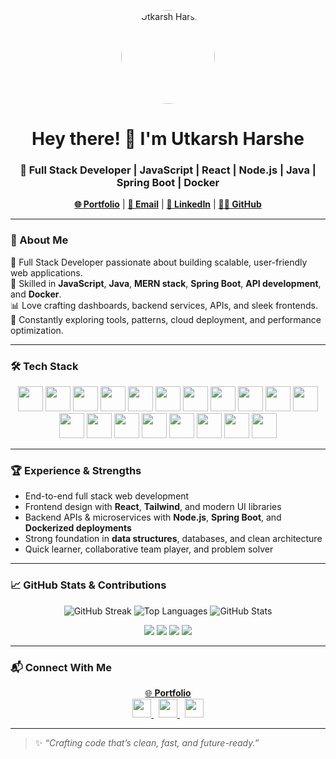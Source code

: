 <p align="center">
  <img src="https://utkarshharshe-inky.vercel.app/utkarsh-harshe.jpg" alt="Utkarsh Harshe" width="150" height="150" style="border-radius: 50%;" />
</p>

<h1 align="center">Hey there! 👋 I'm Utkarsh Harshe</h1>
<h3 align="center">🚀 Full Stack Developer | JavaScript | React | Node.js | Java | Spring Boot | Docker</h3>

<p align="center">
  <a href="https://utkarshharshe-inky.vercel.app/" target="_blank"><strong>🌐 Portfolio</strong></a> |
  <a href="mailto:utkarshharshe06@gmail.com"><strong>📩 Email</strong></a> |
  <a href="https://www.linkedin.com/in/utkarsh-r-harshe/" target="_blank"><strong>🔗 LinkedIn</strong></a> |
  <a href="https://github.com/UtkarshRH" target="_blank"><strong>👨‍💻 GitHub</strong></a>
</p>

---

### 🧠 About Me

💼 Full Stack Developer passionate about building scalable, user-friendly web applications.  
🧩 Skilled in **JavaScript**, **Java**, **MERN stack**, **Spring Boot**, **API development**, and **Docker**.  
📊 Love crafting dashboards, backend services, APIs, and sleek frontends.  
📌 Constantly exploring tools, patterns, cloud deployment, and performance optimization.

---

### 🛠️ Tech Stack

<p align="center">
  <img src="https://cdn.jsdelivr.net/gh/devicons/devicon/icons/html5/html5-original.svg" width="40" />
  <img src="https://cdn.jsdelivr.net/gh/devicons/devicon/icons/css3/css3-original.svg" width="40" />
  <img src="https://cdn.jsdelivr.net/gh/devicons/devicon/icons/javascript/javascript-original.svg" width="40" />
  <img src="https://cdn.jsdelivr.net/gh/devicons/devicon/icons/typescript/typescript-original.svg" width="40" />
  <img src="https://cdn.jsdelivr.net/gh/devicons/devicon/icons/react/react-original.svg" width="40" />
  <img src="https://cdn.jsdelivr.net/gh/devicons/devicon/icons/nextjs/nextjs-original.svg" width="40" />
  <img src="https://cdn.jsdelivr.net/gh/devicons/devicon/icons/nodejs/nodejs-original.svg" width="40" />
  <img src="https://cdn.jsdelivr.net/gh/devicons/devicon/icons/express/express-original.svg" width="40" />
  <img src="https://cdn.jsdelivr.net/gh/devicons/devicon/icons/mongodb/mongodb-original.svg" width="40" />
  <img src="https://cdn.jsdelivr.net/gh/devicons/devicon/icons/mysql/mysql-original.svg" width="40" />
  <img src="https://cdn.jsdelivr.net/gh/devicons/devicon/icons/java/java-original.svg" width="40" />
  <img src="https://cdn.jsdelivr.net/gh/devicons/devicon/icons/spring/spring-original.svg" width="40" />
  <img src="https://cdn.jsdelivr.net/gh/devicons/devicon/icons/bootstrap/bootstrap-original.svg" width="40" />
  <img src="https://upload.wikimedia.org/wikipedia/commons/d/d5/Tailwind_CSS_Logo.svg" width="40" />
  <img src="https://cdn.jsdelivr.net/gh/devicons/devicon/icons/git/git-original.svg" width="40" />
  <img src="https://cdn.jsdelivr.net/gh/devicons/devicon/icons/github/github-original.svg" width="40" />
  <img src="https://cdn.jsdelivr.net/gh/devicons/devicon/icons/postman/postman-original.svg" width="40" />
  <img src="https://cdn.jsdelivr.net/gh/devicons/devicon/icons/vscode/vscode-original.svg" width="40" />
  <img src="https://cdn.jsdelivr.net/gh/devicons/devicon/icons/docker/docker-original.svg" width="40" />
</p>

---

### 🏆 Experience & Strengths

- End-to-end full stack web development  
- Frontend design with **React**, **Tailwind**, and modern UI libraries  
- Backend APIs & microservices with **Node.js**, **Spring Boot**, and **Dockerized deployments**  
- Strong foundation in **data structures**, databases, and clean architecture  
- Quick learner, collaborative team player, and problem solver  

---

### 📈 GitHub Stats & Contributions

<p align="center">
  <!-- Total Contributions -->
  <img src="https://github-readme-streak-stats.herokuapp.com/?user=UtkarshRH&theme=radical" alt="GitHub Streak" />

  <!-- Most Used Languages -->
  <img src="https://github-readme-stats.vercel.app/api/top-langs/?username=UtkarshRH&layout=compact&theme=radical" alt="Top Languages" />

  <!-- Repo Stars & Commits -->
  <img src="https://github-readme-stats.vercel.app/api?username=UtkarshRH&show_icons=true&count_private=true&theme=radical" alt="GitHub Stats" />
</p>

<p align="center">
  <!-- Extra Cool Badges -->
  <img src="https://img.shields.io/github/followers/UtkarshRH?label=Followers&style=social" />
  <img src="https://img.shields.io/github/watchers/UtkarshRH?style=social" />
  <img src="https://img.shields.io/github/issues/UtkarshRH?style=flat-square&color=success" />
  <img src="https://img.shields.io/github/last-commit/UtkarshRH?style=flat-square&color=informational" />
</p>

---

### 📬 Connect With Me

<p align="center">
  <a href="https://utkarshharshe-inky.vercel.app/" target="_blank">
    🌐 <strong>Portfolio</strong>
  </a>
  <br/>
  <a href="https://www.linkedin.com/in/utkarsh-r-harshe/" target="_blank">
    <img src="https://cdn.jsdelivr.net/npm/simple-icons@v3/icons/linkedin.svg" width="30" />
  </a>
  &nbsp;
  <a href="mailto:utkarshharshe06@gmail.com">
    <img src="https://cdn.jsdelivr.net/npm/simple-icons@v3/icons/gmail.svg" width="30" />
  </a>
  &nbsp;
  <a href="https://github.com/UtkarshRH" target="_blank">
    <img src="https://cdn.jsdelivr.net/npm/simple-icons@v3/icons/github.svg" width="30" />
  </a>
</p>

---

> ✨ *“Crafting code that’s clean, fast, and future-ready.”*
